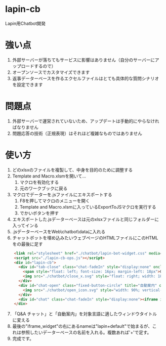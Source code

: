 # lapin-cb
Lapin用Chatbot開発

# 強い点

1. 外部サーバーが落ちてもサービスに影響はありません（自分のサーバーにアップロードするので）
2. オープンソースでカスタマイズできます
3. 返事データーベースを作るエクセルファイルはとても具体的な質問シナリオを設定できます

# 問題点

1. 外部サーバーで運営されていないため、アップデートは手動的にやらなければなりません
2. 問題応答の技術（正規表現）はそれほど複雑なものではありません

# 使い方

1. どのxlsxのファイルを複製して、中身を目的のために調整する
2. Template and Macro.xlsmを開いて…
    1. マクロを有効化する
    2. 元のワークブックに戻る
3. マクロでデーターを.jsファイルにエキスポートする
    1. F8を押してマクロのメニューを開く
    2. Template and Macro.xlsmに入っているExportToJSマクロを実行する
    3. でかいボタンを押す
4. エキスポートした.jsデーターベースは元のxlsxファイルと同じフォルダーに入ってインる
5. .jsデーターベースをWeb\chatbot\dataに入れる
6. チャットボットを埋め込みたいウェブページのHTMLファイルにこのHTMLを<body>の最後に足す

```html
    <link rel="stylesheet" href="./chatbot/lapin-bot-widget.css" media="all">
    <script src="./lapin-cb-ops.js"></script>
    <div id="lapin-cb">
      <div id="tab-close" class="chat-fadeIn" style="display:none" onclick="openLapinCBFrame(false)">
        <span style="float: left; font-size: 16px; margin-left: 18px">Q&A チャット</span>
        <img src="./chatbot/close_x.svg" style="float: right; width: 18px; margin-right: 12px; margin-top: 8px; fill: #fff">
      </div>
      <div id="chat-open" class="fixed-button-circle" title="自動案内" onclick="openLapinCBFrame(true)">
        <img src="./chatbot/open_icon.svg" style="width: 90%; vertical-align: middle; margin-left: 4%">
      </div>
      <div id="chat" class="chat-fadeIn" style="display:none"><iframe id="iframe_widget" name="lapin+default" src=""></iframe></div>
    </div>
```
7. 「Q&A チャット」と「自動案内」を対象言語に適したウィンドウタイトルに変える
8. 最後の"iframe_widget"の右にあるnameは"lapin+default"で始まるが、これは参照したいデーターベースの名前を入れる。複数あれば'+'で足す。
9. 完成です。